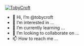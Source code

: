 [![TobyCroft](https://github-readme-stats.vercel.app/api?username=tobycroft&show_icons=true&theme=dark#gh-dark-mode-only)](tobycroft)

- 👋 Hi, I’m @tobycroft
- 👀 I’m interested in ...
- 🌱 I’m currently learning ...
- 💞️ I’m looking to collaborate on ...
- 📫 How to reach me ...

<!---
tobycroft/tobycroft is a ✨ special ✨ repository because its `README.md` (this file) appears on your GitHub profile.
You can click the Preview link to take a look at your changes.
--->
